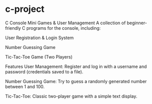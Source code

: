 # c-project
C Console Mini Games & User Management
A collection of beginner-friendly C programs for the console, including:

User Registration & Login System

Number Guessing Game

Tic-Tac-Toe Game (Two Players)

Features
User Management: Register and log in with a username and password (credentials saved to a file).

Number Guessing Game: Try to guess a randomly generated number between 1 and 100.

Tic-Tac-Toe: Classic two-player game with a simple text display.